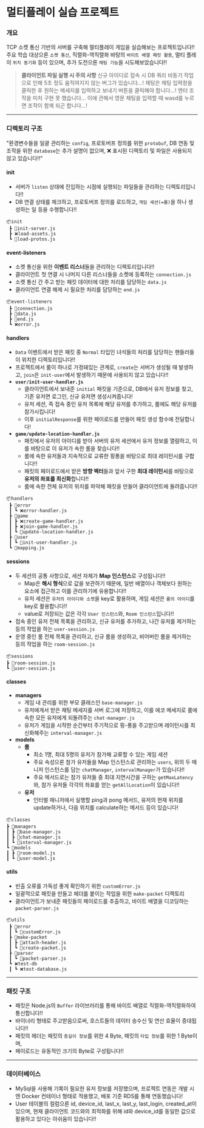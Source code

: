 # 멀티플레이 실습 프로젝트

### 개요
TCP 소켓 통신 기반의 서버를 구축해 멀티플레이 게임을 실습해보는 프로젝트입니다!!
주요 학습 대상으론 `소켓 통신`, 직렬화-역직렬화 바탕의 `바이트 배열 패킷 활용`, 멀티 플레이 `위치 동기화` 등이 있으며,
추가 도전으론 `채팅 기능`을 시도해보았습니다!!
> **클라이언트 파일 실행 시 주의 사항**
> 신규 아이디로 접속 시 DB 쿼리 비동기 작업으로 인해 5초 정도 움직여지지 않는 버그가 있습니다...!
> 채팅은 채팅 입력창을 클릭한 후 원하는 메세지를 입력하고 보내기 버튼을 클릭해야 합니다...! 엔터 조작을 미처 구현 못 했습니다...
> 이에 관해서 영문 채팅을 입력할 때 wasd를 누르면 조작이 함께 되곤 합니다...!
- - -
### 디렉토리 구조
"환경변수들을 일괄 관리하는 `config`, 프로토버프 정의를 위한 `protobuf`, DB 연동 및 조작을 위한 `database`는 추가 설명이 없으며, ❌ 표시된 디렉토리 및 파일은 사용되지 않고 있습니다!!"
#### init
- 서버가 `listen` 상태에 진입하는 시점에 실행되는 파일들을 관리하는 디렉토리입니다!!
- DB 연결 상태를 체크하고, 프로토버프 정의를 로드하고, `게임 세션(=룸)`을 하나 생성하는 일 등을 수행합니다!!
```
📦init
 ┣ 📜init-server.js
 ┣ ❌load-assets.js
 ┗ 📜load-protos.js
```
#### event-listeners
- 소켓 통신을 위한 **이벤트 리스너**들을 관리하는 디렉토리입니다!!
- 클라이언트 첫 연결 시 나머지 다른 리스너들을 소켓에 등록하는 `connection.js`
- 소켓 통신 간 주고 받는 패킷 데이터에 대한 처리를 담당하는 `data.js`
- 클라이언트 연결 해제 시 필요한 처리를 담당하는 `end.js`
```
📦event-listeners
 ┣ 📜connection.js
 ┣ 📜data.js
 ┣ 📜end.js
 ┗ ❌error.js
```
#### handlers
- `Data` 이벤트에서 받은 패킷 중 `Normal` 타입인 녀석들의 처리를 담당하는 핸들러들이 위치한 디렉토리입니다!!
- 프로젝트에서 룸이 하나로 가정돼있는 관계로, `create`는 서버가 생성될 때 발생하고, `join`은 `init-user`에서 발생하기 때문에 사용되지 않고 있습니다!!
- **`user/init-user-handler.js`**
  - 클라이언트에서 보내준 `initial` 패킷을 기준으로, DB에서 유저 정보를 찾고, 기존 유저면 로그인, 신규 유저면 생성시켜줍니다!
  - 유저 세션, 즉 접속 중인 유저 목록에 해당 유저를 추가하고, 룸에도 해당 유저를 참가시킵니다!
  - 이후 `initialResponse`를 위한 페이로드를 만들어 패킷 생성 함수에 전달합니다!
- **`game/update-location-handler.js`**
  - 패킷에서 유저의 아이디를 받아 서버의 유저 세션에서 유저 정보를 열람하고, 이를 바탕으로 이 유저가 속한 룸을 찾습니다!!
  - 룸에 속한 유저들과 지속적으로 교류한 핑퐁을 바탕으로 최대 레이턴시를 구합니다!!
  - 패킷의 페이로드에서 받은 **방향 벡터**들과 앞서 구한 **최대 레이턴시**를 바탕으로 **유저의 좌표를 최신화**합니다!!
  - 룸에 속한 전체 유저의 위치를 파악해 패킷을 만들어 클라이언트에 돌려줍니다!!
```
📦handlers
 ┣ 📂error
 ┃ ┗ ❌error-handler.js
 ┣ 📂game
 ┃ ┣ ❌create-game-handler.js
 ┃ ┣ ❌join-game-handler.js
 ┃ ┗ 📜update-location-handler.js
 ┣ 📂user
 ┃ ┗ 📜init-user-handler.js
 ┗ 📜mapping.js
```
#### sessions
- 두 세션의 공통 사항으로, 세션 자체가 **Map 인스턴스**로 구성됩니다!!
  - Map은 **해시 형식**으로 값을 보관하기 때문에, 일반 배열이나 객체보다 원하는 요소에 접근하고 이를 관리하기에 유용합니다!!
  - 유저 세션은 `유저의 아이디와 소켓`을 key로 활용하며, 게임 세션은 `룸의 아이디`를 key로 활용합니다!!
  - value로 저장되는 값은 각각 `User 인스턴스`와, `Room 인스턴스`입니다!!
- 접속 중인 유저 전체 목록을 관리하고, 신규 유저를 추가하고, 나간 유저를 제거하는 등의 작업을 하는 `user-session.js`
- 운영 중인 룸 전체 목록을 관리하고, 신규 룸을 생성하고, 비어버린 룸을 제거하는 등의 작업을 하는 `room-session.js`
```
📦sessions
┣ 📜room-session.js
┗ 📜user-session.js
```
#### classes
- **managers**
  - 게임 내 관리를 위한 부모 클래스인 `base-manager.js`
  - 유저에게서 받은 채팅 메세지를 서버 로그에 저장하고, 이를 에코 메세지로 룸에 속한 모든 유저에게 되돌려주는 `chat-manager.js`
  - 유저가 게임을 시작한 순간부터 주기적으로 핑-퐁을 주고받으며 레이턴시를 최신화해주는 `interval-manager.js`
- **models**
  - **룸**
    - 최소 1명, 최대 5명의 유저가 참가해 교류할 수 있는 게임 세션
    - 주요 속성으론 참가 유저들을 Map 인스턴스로 관리하는 `users`, 위의 두 매니저 인스턴스를 담는 `chatManager`, `intervalManager`가 있습니다!!
    - 주요 메서드로는 참가 유저들 중 최대 지연시간을 구하는 `getMaxLatency`와, 참가 유저들 각각의 좌표를 얻는 `getAllLocation`이 있습니다!!
  - **유저**
    - 인터벌 매니저에서 실행할 ping과 pong 메서드, 유저의 현재 위치를 update하거나, 다음 위치를 calculate하는 메서드 등이 있습니다!
```
📦classes
┣ 📂managers
┃ ┣ 📜base-manager.js
┃ ┣ 📜chat-manager.js
┃ ┗ 📜interval-manager.js
┗ 📂models
┃ ┣ 📜room-model.js
┃ ┗ 📜user-model.js
```
#### utils
- 빈출 오류를 가독성 좋게 확인하기 위한 `customError.js`
- 일괄적으로 패킷을 만들고 헤더를 붙이는 작업을 위한 `make-packet` 디렉토리
- 클라이언트가 보내준 패킷들의 페이로드를 추출하고, 바이트 배열을 디코딩하는 `packet-parser.js`
```
📦utils
 ┣ 📂error
 ┃ ┗ 📜customError.js
 ┣ 📂make-packet
 ┃ ┣ 📜attach-header.js
 ┃ ┗ 📜create-packet.js
 ┣ 📂parser
 ┃ ┗ 📜packet-parser.js
 ┗ ❌test-db
 ┃ ┗ ❌test-database.js
```
---
### 패킷 구조
- 패킷은 Node.js의 `Buffer` 라이브러리를 통해 바이트 배열로 직렬화-역직렬화하여 통신합니다!!
- 바이너리 형태로 주고받음으로써, 호스트들의 데이터 송수신 및 연산 효율이 증대됩니다!!
- 패킷의 헤더는 패킷의 `총길이 정보`를 위한 4 Byte, 패킷의 `타입 정보`를 위한 1 Byte이며,
- 페이로드는 유동적인 크기의 Byte로 구성됩니다!!
- - -
### 데이터베이스
- MySql을 사용해 기록이 필요한 유저 정보를 저장했으며, 프로젝트 연동은 개발 시엔 Docker 컨테이너 형태로 적용했고, 배포 기준 RDS를 통해 연동했습니다!
- User 테이블의 컬럼으론 id, device_id, last_x, last_y, last_login, created_at이 있으며, 현재 클라이언트 코드와의 최적화를 위해 id와 device_id를 동일한 값으로 활용하고 있다는 아쉬움이 있습니다!!
